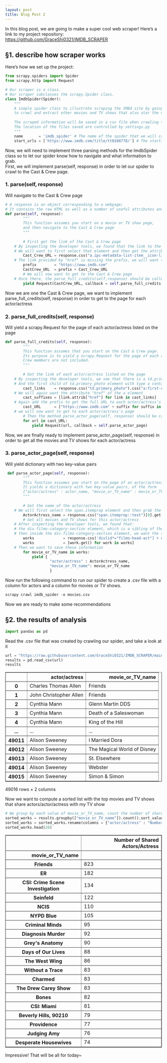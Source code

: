 ```yaml
---
layout: post
title: Blog Post 2
---
```


In this blog post, we are going to make a super cool web scraper! Here’s a link to my project repository: https://github.com/GraceShi0321/IMDB_SCRAPER  

## §1. describe how scraper works

Here’s how we set up the project:


```python
from scrapy.spiders import Spider
from scrapy.http import Request

# Our scraper is a class. 
# Our scraper subclasses the scrapy.Spider class.  
class ImdbSpider(Spider):
    """
    A simple spider class to illustrate scraping the IMBd site by going from one's favorite movie or TV show site
    to crawl and extract other movies and TV shows that also star the cast of one's favorite movie or TV show. 
    
    The scraped information will be saved in a csv file when crawling the spider
    The location of the files saved are controlled by settings.py
    """ 
    name       = 'imdb_spider' # The name of the spider that we will call in command line
    start_urls = ['https://www.imdb.com/title/tt0108778/'] # The starting point, the IMDb site for the TV show friends
```

Now, we will need to implement three parsing methods for the ImdbSpider class so to let our spider know how to navigate and what information to grab.    
First, we will implement parse(self, response) in order to let our spider to crawl to the Cast & Crew page.   

### 1. parse(self, response)
Will navigate to the Cast & Crew page


```python
# A response is an object corresponding to a webpage; 
# It contains the raw HTML as well as a number of useful attributes and methods for extracting information from the page. 
def parse(self, response):
        """
        This function assumes you start on a movie or TV show page, 
        and then navigate to the Cast & Crew page
        """
		
        # First get the link of the Cast & Crew page
	# By inspecting the developer tools, we found that the link to the Cast & Crew page is inside an a.ipc-metadata-list-item__icon-link element
	# We will want to first select that element and then get the attribute "href"
        Cast_Crew_URL = response.css("a.ipc-metadata-list-item__icon-link")[0].attrib["href"]
	# The link provided by "href" is missing the prefix, we will want to get the full URL in order to navigate to there
        prefix        = "https://www.imdb.com"
        CastCrew_URL  = prefix + Cast_Crew_URL
        # We will now want to get to the Cast & Crew page
	# Once there, the parse_full_credits(self,response) should be called for each actor/actress listed 
        yield Request(CastCrew_URL, callback = self.parse_full_credits)
```

Now we are one the Cast & Crew page, we want to implement parse_full_credits(self, response) in order to get to the page for each actor/actress
### 2. parse_full_credits(self, response)
Will yield a scrapy.Request for the page of each actor/actress listed on the page


```python
def parse_full_credits(self, response):
        """
        This function assumes that you start on the Cast & Crew page. 
        Its purpose is to yield a scrapy.Request for the page of each actor/actress listed on the page.
        Crew members are not included.
        """
		
        # Get the link of each actor/actress listed on the page
	# By inspecting the developer tools, we see that there is a td.primary_photo element for each actor/actress
	# And the first child of td.primary_photo element with type a contains the link to each actor/actress’s page
        cast_links    = response.css("td.primary_photo").css("a:first-child")
	# We will again want the attribute "href" of the a element
        cast_suffixes = [link.attrib["href"] for link in cast_links]
	# Again add the prefix to get the full URL to each actor/actress’s page
        cast_URL      = ["https://www.imdb.com" + suffix for suffix in cast_suffixes]
	# we will now want to get to each actor/actress’s page 
        # Then the method parse_actor_page(self, response) should be called when the actor/actress’s page is reached
        for url in cast_URL:    
            yield Request(url, callback = self.parse_actor_page)
```

Now, we are finally ready to implement parse_actor_page(self, response) in order to get all the movies and TV shows for each actor/actress
### 3. parse_actor_page(self, response)
Will yield dictionary with two key-value pairs


```python
 def parse_actor_page(self, response):
        """
        This function assumes you start on the page of an actor/actress. 
        It yields a dictionary with two key-value pairs, of the form 
        {"actor/actress" : actor_name, "movie_or_TV_name" : movie_or_TV_name}
        """
		
        # Get the name of the actor/actress
	# We will first select the span.itemprop element and then grab the text which contains the name of the actor/actress
        ActorActress_name = response.css("span.itemprop::text")[0].get()
        # Get all movies and TV shows for this actor/actress
	# After inspecting the developer tools, we found that:
	# the div.filmo-category-section element, which is a sibling of the div.filmo-head-actor(actress) element, contains all the works for each actor/actress
	# then inside the div.filmo-category-section element, we want the text of the a element which being the first child of each div.filmo-row-even(odd)
        works             = response.css('div[id*="filmo-head-act"] + div.filmo-category-section div[class*="filmo-row"] b a:first-child::text')
        works             = [work.get() for work in works]
	# Then we want to save these information 
        for movie_or_TV_name in works:
            yield {
                    "actor/actress" : ActorActress_name,
                    "movie_or_TV_name": movie_or_TV_name
                    }
```

Now run the following command to run our spider to create a .csv file with a column for actors and a column for movies or TV shows.


```python
scrapy crawl imdb_spider -o movies.csv
```

Now we are ready to make some recommendations

## §2. the results of analysis


```python
import pandas as pd
```

Read the .csv file that was created by crawling our spider, and take a look at it 


```python
url = "https://raw.githubusercontent.com/GraceShi0321/IMDB_SCRAPER/main/IMDB_scraper/results.csv"
results = pd.read_csv(url)
results
```


<div>
<style scoped>
    .dataframe tbody tr th:only-of-type {
        vertical-align: middle;
    }

    .dataframe tbody tr th {
        vertical-align: top;
    }

    .dataframe thead th {
        text-align: right;
    }
</style>
<table border="1" class="dataframe">
  <thead>
    <tr style="text-align: right;">
      <th></th>
      <th>actor/actress</th>
      <th>movie_or_TV_name</th>
    </tr>
  </thead>
  <tbody>
    <tr>
      <th>0</th>
      <td>Charles Thomas Allen</td>
      <td>Friends</td>
    </tr>
    <tr>
      <th>1</th>
      <td>John Christopher Allen</td>
      <td>Friends</td>
    </tr>
    <tr>
      <th>2</th>
      <td>Cynthia Mann</td>
      <td>Glenn Martin DDS</td>
    </tr>
    <tr>
      <th>3</th>
      <td>Cynthia Mann</td>
      <td>Death of a Saleswoman</td>
    </tr>
    <tr>
      <th>4</th>
      <td>Cynthia Mann</td>
      <td>King of the Hill</td>
    </tr>
    <tr>
      <th>...</th>
      <td>...</td>
      <td>...</td>
    </tr>
    <tr>
      <th>49011</th>
      <td>Alison Sweeney</td>
      <td>I Married Dora</td>
    </tr>
    <tr>
      <th>49012</th>
      <td>Alison Sweeney</td>
      <td>The Magical World of Disney</td>
    </tr>
    <tr>
      <th>49013</th>
      <td>Alison Sweeney</td>
      <td>St. Elsewhere</td>
    </tr>
    <tr>
      <th>49014</th>
      <td>Alison Sweeney</td>
      <td>Webster</td>
    </tr>
    <tr>
      <th>49015</th>
      <td>Alison Sweeney</td>
      <td>Simon &amp; Simon</td>
    </tr>
  </tbody>
</table>
<p>49016 rows × 2 columns</p>
</div>

Now we want to compute a sorted list with the top movies and TV shows that share actors/actor/actress with my TV show

```python
# We group by each value of movie_or_TV_name, count the number of shared Actors/Actress, and sort the values 
sorted_works = results.groupby(["movie_or_TV_name"]).count().sort_values(by=['actor/actress'], ascending=False)
sorted_works = sorted_works.rename(columns = {"actor/actress" : "Number of Shared Actors/Actress"})
sorted_works.head(20)
```




<div>
<style scoped>
    .dataframe tbody tr th:only-of-type {
        vertical-align: middle;
    }

    .dataframe tbody tr th {
        vertical-align: top;
    }

    .dataframe thead th {
        text-align: right;
    }
</style>
<table border="1" class="dataframe">
  <thead>
    <tr style="text-align: right;">
      <th></th>
      <th>Number of Shared Actors/Actress</th>
    </tr>
    <tr>
      <th>movie_or_TV_name</th>
      <th></th>
    </tr>
  </thead>
  <tbody>
    <tr>
      <th>Friends</th>
      <td>823</td>
    </tr>
    <tr>
      <th>ER</th>
      <td>182</td>
    </tr>
    <tr>
      <th>CSI: Crime Scene Investigation</th>
      <td>134</td>
    </tr>
    <tr>
      <th>Seinfeld</th>
      <td>122</td>
    </tr>
    <tr>
      <th>NCIS</th>
      <td>110</td>
    </tr>
    <tr>
      <th>NYPD Blue</th>
      <td>105</td>
    </tr>
    <tr>
      <th>Criminal Minds</th>
      <td>95</td>
    </tr>
    <tr>
      <th>Diagnosis Murder</th>
      <td>92</td>
    </tr>
    <tr>
      <th>Grey's Anatomy</th>
      <td>90</td>
    </tr>
    <tr>
      <th>Days of Our Lives</th>
      <td>88</td>
    </tr>
    <tr>
      <th>The West Wing</th>
      <td>86</td>
    </tr>
    <tr>
      <th>Without a Trace</th>
      <td>83</td>
    </tr>
    <tr>
      <th>Charmed</th>
      <td>83</td>
    </tr>
    <tr>
      <th>The Drew Carey Show</th>
      <td>83</td>
    </tr>
    <tr>
      <th>Bones</th>
      <td>82</td>
    </tr>
    <tr>
      <th>CSI: Miami</th>
      <td>81</td>
    </tr>
    <tr>
      <th>Beverly Hills, 90210</th>
      <td>79</td>
    </tr>
    <tr>
      <th>Providence</th>
      <td>77</td>
    </tr>
    <tr>
      <th>Judging Amy</th>
      <td>76</td>
    </tr>
    <tr>
      <th>Desperate Housewives</th>
      <td>74</td>
    </tr>
  </tbody>
</table>
</div>

Impressive! That will be all for today~
